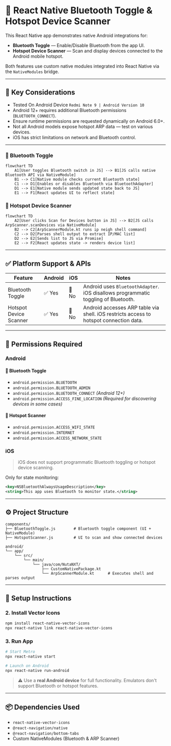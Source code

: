 
# 🔌 React Native Bluetooth Toggle & Hotspot Device Scanner

This React Native app demonstrates native Android integrations for:

- **Bluetooth Toggle** — Enable/Disable Bluetooth from the app UI.
- **Hotspot Device Scanner** — Scan and display devices connected to the Android mobile hotspot.

Both features use custom native modules integrated into React Native via the `NativeModules` bridge.

---

## 📌 Key Considerations
- Tested On Android Device `Redmi Note 9 | Android Version 10`
- Android 12+ requires additional Bluetooth permissions (`BLUETOOTH_CONNECT`).
- Ensure runtime permissions are requested dynamically on Android 6.0+.
- Not all Android models expose hotspot ARP data — test on various devices.
- iOS has strict limitations on network and Bluetooth control.

---

### 🔹 Bluetooth Toggle

```mermaid
flowchart TD
    A1[User toggles Bluetooth switch in JS] --> B1[JS calls native Bluetooth API via NativeModule]
    B1 --> C1[Native module checks current Bluetooth state]
    C1 --> D1[Enables or disables Bluetooth via BluetoothAdapter]
    D1 --> E1[Native module sends updated state back to JS]
    E1 --> F1[React updates UI to reflect state]
```

### 🔹 Hotspot Device Scanner

```mermaid
flowchart TD
    A2[User clicks Scan for Devices button in JS] --> B2[JS calls ArpScanner.scanDevices via NativeModule]
    B2 --> C2[ArpScannerModule.kt runs ip neigh shell command]
    C2 --> D2[Parses shell output to extract IP/MAC list]
    D2 --> E2[Sends list to JS via Promise]
    E2 --> F2[React updates state -> renders device list]
```

---

## ✅ Platform Support & APIs 

| Feature                | Android | iOS     | Notes                                                                                 |
|------------------------|---------|---------|---------------------------------------------------------------------------------------|
| Bluetooth Toggle       | ✅ Yes  | 🚫 No    | Android uses `BluetoothAdapter`. iOS disallows programmatic toggling of Bluetooth.   |
| Hotspot Device Scanner | ✅ Yes  | 🚫 No   | Android accesses ARP table via shell. iOS restricts access to hotspot connection data.|

---

## 🔐 Permissions Required

### Android

#### 🔹 Bluetooth Toggle
- `android.permission.BLUETOOTH`
- `android.permission.BLUETOOTH_ADMIN`
- `android.permission.BLUETOOTH_CONNECT` *(Android 12+)*
- `android.permission.ACCESS_FINE_LOCATION` *(Required for discovering devices in some cases)*

#### 🔹 Hotspot Scanner
- `android.permission.ACCESS_WIFI_STATE`
- `android.permission.INTERNET`
- `android.permission.ACCESS_NETWORK_STATE`

### iOS

> iOS does not support programmatic Bluetooth toggling or hotspot device scanning.

Only for state monitoring:
```xml
<key>NSBluetoothAlwaysUsageDescription</key>
<string>This app uses Bluetooth to monitor state.</string>
```

---

## ⚙️ Project Structure

```
components/
├── BluetoothToggle.js        # Bluetooth toggle component (UI + NativeModule)
├── HotspotScanner.js         # UI to scan and show connected devices

android/
└── app/
    └── src/
        └── main/
            └── java/com/NutaNXT/
                ├── CustomNativePackage.kt      
                └── ArpScannerModule.kt      # Executes shell and parses output
```

---

## 🚀 Setup Instructions

### 2. Install Vector Icons

```bash
npm install react-native-vector-icons
npx react-native link react-native-vector-icons
```

### 3. Run App

```bash
# Start Metro
npx react-native start

# Launch on Android
npx react-native run-android
```

> ⚠️ Use a **real Android device** for full functionality. Emulators don't support Bluetooth or hotspot features.

---

## 📦 Dependencies Used

- `react-native-vector-icons`
- `@react-navigation/native`
- `@react-navigation/bottom-tabs`
- Custom NativeModules (Bluetooth & ARP Scanner)




